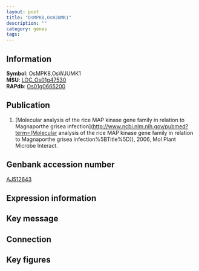 ```yaml
---
layout: post
title: "OsMPK8,OsWJUMK1"
description: ""
category: genes
tags: 
---
```


## Information
__Symbol__: OsMPK8,OsWJUMK1  
__MSU__: [LOC_Os01g47530](http://rice.plantbiology.msu.edu/cgi-bin/ORF_infopage.cgi?orf=LOC_Os01g47530)  
__RAPdb__: [Os01g0665200](http://rapdb.dna.affrc.go.jp/viewer/gbrowse_details/irgsp1?name=Os01g0665200)  

## Publication
1. [Molecular analysis of the rice MAP kinase gene family in relation to Magnaporthe grisea infection](http://www.ncbi.nlm.nih.gov/pubmed?term=(Molecular analysis of the rice MAP kinase gene family in relation to Magnaporthe grisea infection%5BTitle%5D)), 2006, Mol Plant Microbe Interact.

## Genbank accession number
[AJ512643](http://www.ncbi.nlm.nih.gov/nuccore/AJ512643)

## Expression information

## Key message

## Connection

## Key figures


